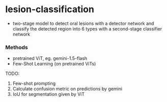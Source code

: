 # lesion-classification

- two-stage model to detect oral lesions with a detector network and classify the detected region into 6 types with a second-stage classifier network

### Methods
- pretrained ViT, eg. gemini-1.5-flash
- Few-Shot Learning (on pretrained ViTs)

TODO:
1. Few-shot prompting
1. Calculate confusion metric on predictions by gemini
1. IoU for segmentation given by ViT
